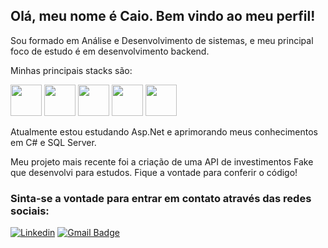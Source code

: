 ## Olá, meu nome é Caio. Bem vindo ao meu perfil!

Sou formado em Análise e Desenvolvimento de sistemas, e meu principal foco de estudo é em desenvolvimento backend.

Minhas principais stacks são:

<img height='50' src="https://cdn.jsdelivr.net/gh/devicons/devicon@latest/icons/csharp/csharp-original.svg" />   <img height='50' src="https://cdn.jsdelivr.net/gh/devicons/devicon@latest/icons/dotnetcore/dotnetcore-original.svg" />
  <img height='50' src="https://cdn.jsdelivr.net/gh/devicons/devicon@latest/icons/microsoftsqlserver/microsoftsqlserver-original-wordmark.svg" />  <img height='50' src="https://cdn.jsdelivr.net/gh/devicons/devicon@latest/icons/javascript/javascript-original.svg" />  <img height='50' src="https://cdn.jsdelivr.net/gh/devicons/devicon@latest/icons/mysql/mysql-original-wordmark.svg" />

Atualmente estou estudando Asp.Net e aprimorando meus conhecimentos em C# e SQL Server.

Meu projeto mais recente foi a criação de uma API de investimentos Fake que desenvolvi para estudos. Fique a vontade para conferir o código!

### Sinta-se a vontade para entrar em contato através das redes sociais:

[![Linkedin](https://img.shields.io/badge/-CaioMartinelli-blue?style=flat-square&logo=Linkedin&logoColor=white&link=https://www.linkedin.com/in/caio-ricardo-martinelli-2119b71a0/)](https://www.linkedin.com/in/caio-ricardo-martinelli-2119b71a0/)
[![Gmail Badge](https://img.shields.io/badge/-caio.martinelli@gmail.com-006bed?style=flat-square&logo=Gmail&logoColor=white&link=mailto:caio.martinelli@gmail.com)](mailto:caio.martinelli@gmail.com)
